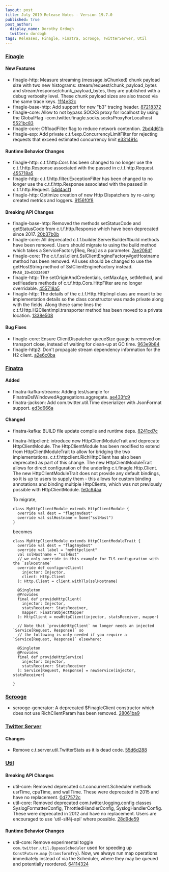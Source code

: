 ```yaml
---
layout: post
title: July 2019 Release Notes - Version 19.7.0
published: true
post_author:
  display_name: Dorothy Ordogh
  twitter: dordogh
tags: Releases, Finagle, Finatra, Scrooge, TwitterServer, Util
---
```


### [Finagle](https://github.com/twitter/finagle/) ###

#### New Features

-   finagle-http: Measure streaming (message.isChunked) chunk payload size with two new histograms:
    stream/request/chunk\_payload\_bytes and stream/response/chunk\_payload\_bytes, they are
    published with a debug verbosity level. These chunk payload sizes are also traced via the same
    trace keys. [11f4e32c](https://github.com/twitter/finagle/commit/11f4e32cd8e5fcab9fc0de998f3e844f37ab741c)
-   finagle-base-http: Add support for new "b3" tracing header. [87218372](https://github.com/twitter/finagle/commit/87218372d0ae81d93c551a0752aec57b3fdaf60d)
-   finagle-core: Allow to not bypass SOCKS proxy for localhost by using the GlobalFlag
    -com.twitter.finagle.socks.socksProxyForLocalhost [5521bc83](https://github.com/twitter/finagle/commit/5521bc830f792862bb2aa06847f3f8493c673412)
-   finagle-core: OffloadFilter flag to reduce network contention. [2bd4d61b](https://github.com/twitter/finagle/commit/2bd4d61b896d261b3928ce5b6858e7d250e2be39)
-   finagle-exp: Add private c.t.f.exp.ConcurrencyLimitFilter for rejecting requests
    that exceed estimated concurrency limit [e331491c](https://github.com/twitter/finagle/commit/e331491cb7c9013ac0292e1d39b6fd9f16374b99)

#### Runtime Behavior Changes

-   finagle-http: c.t.f.http.Cors has been changed to no longer use the c.t.f.http.Response
    associated with the passed in c.t.f.http.Request. [455718a5](https://github.com/twitter/finagle/commit/455718a5bec275452d904d09351d10ab0727973a)
-   finagle-http: c.t.f.http.filter.ExceptionFilter has been changed to no longer
    use the c.t.f.http.Response associated with the passed in c.t.f.http.Request.
    [54d4acf1](https://github.com/twitter/finagle/commit/54d4acf1918fba9d1711f3591f667fd62fc4e2da)
-   finagle-http: Optimize creation of new Http Dispatchers by re-using created metrics and loggers.
    [9156f0f8](https://github.com/twitter/finagle/commit/9156f0f82c31b0df689a851712cefcce490aa50f)

#### Breaking API Changes

-   finagle-base-http: Removed the methods setStatusCode and getStatusCode from
    c.t.f.http.Response which have been deprecated since 2017. [20b37b0b](https://github.com/twitter/finagle/commit/20b37b0be21b345622ebe48ad1b16fabd58b7f03)
-   finagle-core: All deprecated c.t.f.builder.ServerBuilder\#build methods have
    been removed. Users should migrate to using the build method which takes a
    ServiceFactory\[Req, Rep\] as a parameter. [7ae208df](https://github.com/twitter/finagle/commit/7ae208df0499b89bc3e632502a36463303172074)
-   finagle-core: The c.t.f.ssl.client.SslClientEngineFactory\#getHostname method has been removed.
    All uses should be changed to use the getHostString method of SslClientEngineFactory instead.
    `PHAB_ID=DD334087`
-   finagle-http: The setOriginAndCredentials, setMaxAge, setMethod, and setHeaders methods
    of c.t.f.http.Cors.HttpFilter are no longer overridable. [455718a5](https://github.com/twitter/finagle/commit/455718a5bec275452d904d09351d10ab0727973a)
-   finagle-http: The details of the c.t.f.Http.HttpImpl class are meant to be implementation
    details so the class constructor was made private along with the fields. Along these same lines
    the c.t.f.Http.H2ClientImpl.transporter method has been moved to a private location.
    [1338e508](https://github.com/twitter/finagle/commit/1338e508dff6517a1801454cdcad95c1a4b94779)

#### Bug Fixes

-   finagle-core: Ensure ClientDispatcher queueSize gauge is removed on transport
    close, instead of waiting for clean-up at GC time. [963e9b84](https://github.com/twitter/finagle/commit/963e9b84153584184fc47c03c32b5cd5feda8bdc)
-   finagle-http2: Don't propagate stream dependency information for the H2 client.
    [a2e6c0ba](https://github.com/twitter/finagle/commit/a2e6c0ba5a1e9381fe7306ae128acca92df16021)

### [Finatra](https://github.com/twitter/finatra/) ###

#### Added

-   finatra-kafka-streams: Adding test/sample for FinatraDslWindowedAggregations.aggregate. [ae433fc9](https://github.com/twitter/finatra/commit/ae433fc982e7676eacb6cdc18dd53586bb725adf)
-   finatra-jackson: Add com.twitter.util.Time deserializer with JsonFormat support.
    [ed3d666a](https://github.com/twitter/finatra/commit/ed3d666a78fc80ab2cbac61bff2f5d4b522ebbd4)

#### Changed

-   finatra-kafka: BUILD file update compile and runtime deps.
    [8241cd7c](https://github.com/twitter/finatra/commit/8241cd7c959536be953fb2767aa09e4a80ebd1b6)
-   finatra-httpclient: introduce new HttpClientModuleTrait and deprecate HttpClientModule.
    The HttpClientModule has been modified to extend from HttpClientModuleTrait to allow
    for bridging the two implementations. c.t.f.httpclient.RichHttpClient has also been deprecated
    as part of this change. The new HttpClientModuleTrait allows for direct configuration of the
    underling c.t.finagle.Http.Client. The new HttpClientModuleTrait does not provide any
    default bindings, so it is up to users to supply them - this allows for custom binding
    annotations and binding multiple HttpClients, which was not previously possible with
    HttpClientModule. [fe0c94aa](https://github.com/twitter/finatra/commit/fe0c94aaa616c0f1a63516a3278437ac549850c3)

    To migrate,

    ``` 
    class MyHttpClientModule extends HttpClientModule {
      override val dest = "flag!mydest"   
      override val sslHostname = Some("sslHost")
    }
    ```

    becomes

    ```
    class MyHttpClientModule extends HttpClientModuleTrait {
      override val dest = "flag!mydest"
      override val label = "myhttpclient"
      val sslHostname = "sslHost"  
      // we only override in this example for TLS configuration with the `sslHostname`
      override def configureClient(
        injector: Injector,
        client: Http.Client
      ): Http.Client = client.withTls(sslHostname)
       
      @Singleton
      @Provides
      final def provideHttpClient(
        injector: Injector,
        statsReceiver: StatsReceiver,
        mapper: FinatraObjectMapper
      ): HttpClient = newHttpClient(injector, statsReceiver, mapper)

      // Note that `provideHttpClient` no longer needs an injected `Service[Request, Response]` so
      // the following is only needed if you require a `Service[Request, Response]` elsewhere:

      @Singleton
      @Provides
      final def provideHttpService(
        injector: Injector,
        statsReceiver: StatsReceiver
      ): Service[Request, Response] = newService(injector, statsReceiver)

    } 
    ```

### [Scrooge](https://github.com/twitter/scrooge/) ###

-   scrooge-generator: A deprecated \$FinagleClient constructor which does not
    use RichClientParam has been removed. [28061ba9](https://github.com/twitter/scrooge/commit/28061ba9a6879e80946c1ae0a46b0e255fef2372)

### [Twitter Server](https://github.com/twitter/twitter-server/) ###

#### Changes

-   Remove c.t.server.util.TwitterStats as it is dead code. [55d6d288](https://github.com/twitter/twitter-server/commit/55d6d28862f7f260f3171342ad8ca363553bac40)

### [Util](https://github.com/twitter/util/) ###

#### Breaking API Changes

-   util-core: Removed deprecated c.t.concurrent.Scheduler methods usrTime,
    cpuTime, and wallTime. These were deprecated in 2015 and have no
    replacement. [0d77572c](https://github.com/twitter/util/commit/0d77572c76c7c54c0b10a1d25856af16148fe3c4)
-   util-core: Removed deprecated com.twitter.logging.config classes SyslogFormatterConfig,
    ThrottledHandlerConfig, SyslogHandlerConfig. These were deprecated in 2012 and have
    no replacement. Users are encouraged to use 'util-slf4j-api' where possible. [28d9de59](https://github.com/twitter/util/commit/28d9de59eea2adeac82691a57c1954dffb9596fa)

#### Runtime Behavior Changes

-   util-core: Remove experimental toggle `com.twitter.util.BypassScheduler` used
    for speeding up `ConstFuture.map` (`transformTry`). Now, we always run map
    operations immediately instead of via the Scheduler, where they may be queued
    and potentially reordered. [64114324](https://github.com/twitter/util/commit/64114324d8d0d36725cfddac28e99840077f036f)
    
